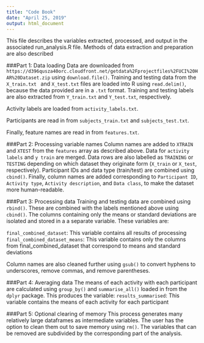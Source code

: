 ```yaml
---
title: "Code Book"
date: "April 25, 2019"
output: html_document
---
```


This file describes the variables extracted, processed, and output in the associated run_analysis.R file. Methods of data extraction and preparation are also described

###Part 1: Data loading
Data are downloaded from `https://d396qusza40orc.cloudfront.net/getdata%2Fprojectfiles%2FUCI%20HAR%20Dataset.zip` using `download.file()`. Training and testing data from the `X_train.txt ` and `X_test.txt` files are loaded into R using `read.delim()`, because the data provided are in a `.txt` format. Training and testing labels are also extracted from `Y_train.txt` and `Y_test.txt`, respectively.

Activity labels are loaded from `activity_labels.txt`.

Participants are read in from `subjects_train.txt` and `subjects_test.txt`.

Finally, feature names are read in from `features.txt`.

###Part 2: Processing variable names
Column names are added to `XTRAIN` and `XTEST` from the `features` array as described above. Data for `activity labels` and `y train` are merged. Data rows are also labelled as `TRAINING` or `TESTING` depending on which dataset they originate form (`X_train` or `X_test`, respectively). Participant IDs and data type (train/test) are combined using `cbind()`. Finally, column names are added corresponding to `Participant ID`, `Activity type`, `Activity description`, and `Data class`, to make the dataset more human-readable.


###Part 3: Processing data
Training and testing data are combined using `rbind()`. These are combined with the labels mentioned above using `cbind()`. The columns containing only the means or standard deviations are isolated and stored in a a separate variable. These variables are:

`final_combined_dataset`: This variable contains all results of processing
`final_combined_dataset_means`: This variable contains only the columns from final_combined_dataset that correspond to means and standard deviations

Column names are also cleaned further using `gsub()` to convert hyphens to underscores, remove commas, and remove parentheses.

###Part 4: Averaging data
The means of each activity with each participant are calculated using `group_by()` and `summarise_all()` loaded in from the `dplyr` package. This produces the variable:
`results_summarised`: This variable contains the means of each activity for each participant

###Part 5: Optional clearing of memory
This process generates many relatively large dataframes as intermediate variables. The user has the option to clean them out to save memory using `rm()`. The variables that can be removed are subdivided by the corresponding part of the analysis.



